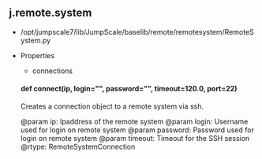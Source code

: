 ## j.remote.system

- /opt/jumpscale7/lib/JumpScale/baselib/remote/remotesystem/RemoteSystem.py
- Properties
    - connections

    #### def connect(ip, login="", password="", timeout=120.0, port=22) 
    
    Creates a connection object to a remote system via ssh.
    
    @param ip: Ipaddress of the remote system
    @param login: Username used for login on remote system
    @param password: Password used for login on remote system
    @param timeout: Timeout for the SSH session       
    @rtype: RemoteSystemConnection
